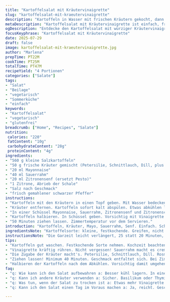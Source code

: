 ```yaml
---
title: "Kartoffelsalat mit Kräutervinaigrette"
slug: "kartoffelsalat-mit-kraeutervinaigrette"
description: "Kartoffeln in Wasser mit frischen Kräutern gekocht, dann halbiert. Eine cremige Vinaigrette aus Sauerrahm, Mayonnaise, Zitronensaft und Senf, die mit Rosmarin und Estragon verfeinert wird. Kartoffeln mit der Sauce vermengt. Geeignet für Vegetarier und glutenfrei. Garzeit etwas verlängert. Zutatenmengen teils reduziert. Pesto ersetzt durch Zitronensenf und frische Kräuter ergänzt durch Rosmarin und Estragon. Frischer Limettenzeste durch Zitronenzeste ersetzt. "
metaDescription: "Kartoffelsalat mit Kräutervinaigrette ist einfach, frisch und bietet einen anderen Geschmack. Perfekt für jeden Anlass."
ogDescription: "Entdecke den Kartoffelsalat mit würziger Kräutervinaigrette. Unkompliziert und frisch, ideal für dein nächstes Essen."
focusKeyphrase: "Kartoffelsalat mit Kräutervinaigrette"
date: 2025-07-29
draft: false
image: kartoffelsalat-mit-kraeutervinaigrette.jpg
author: "Marlena"
prepTime: PT22M
cookTime: PT25M
totalTime: PT47M
recipeYield: "4 Portionen"
categories: ["Salate"]
tags:
- "Salat"
- "Beilage"
- "vegetarisch"
- "Sommerküche"
- "einfach"
keywords:
- "Kartoffelsalat"
- "vegetarisch"
- "glutenfrei"
breadcrumb: ["Home", "Recipes", "Salate"]
nutrition: 
 calories: "220"
 fatContent: "10g"
 carbohydrateContent: "28g"
 proteinContent: "4g"
ingredients:
- "560 g kleine Salzkartoffeln"
- "50 g frische Kräuter gemischt (Petersilie, Schnittlauch, Dill, plus Rosmarin und Estragon)"
- "20 ml Mayonnaise"
- "40 ml Sauerrahm"
- "20 ml Zitronensenf (ersetzt Pesto)"
- "1 Zitrone, Abrieb der Schale"
- "Salz nach Geschmack"
- "frisch gemahlener schwarzer Pfeffer"
instructions:
- "Kartoffeln mit den Kräutern in einen Topf geben. Mit Wasser bedecken. Salzen. Zum Kochen bringen. 25 Minuten köcheln, schiebtweich sein. Dann Wasser abgießen."
- "Kräuter entfernen. Kartoffeln sofort kalt abspülen. Etwas abkühlen lassen."
- "In einer Schüssel Mayonnaise, Sauerrahm, Zitronensenf und Zitronenschale mit einem Schneebesen vermischen. Mit Salz und Pfeffer abschmecken."
- "Kartoffeln halbieren. In Schüssel geben. Vorsichtig mit Vinaigrette durchmischen. Alles gut vermengen, aber Kartoffeln nicht zerdrücken."
- "50 Minuten ziehen lassen. Zimmertemperatur vor dem Servieren."
introduction: "Kartoffeln, Kräuter, Mayo, Sauerrahm, Senf. Einfach. Schnell. Etwas anders. Nicht die klassische Variante. Limette weicht der Zitrone. Rosmarin und Estragon dabei, bringt Tiefe. Kartoffeln bei mittlerer Hitze gegart, zieht lang genug. Kräuter nicht ungenutzt, kochen mit. Dann raus. Kaltbrausen. Cremige Sauce. Scharf, frisch, zitronig. Vermengen. Ruhen lassen. Geschmack verbindet sich. Klar. Ohne Schnickschnack. Salat sollte atmen, nicht erfrieren. Bei Zimmertemperatur servieren. Bunter Teller, leicht, nicht zu schwer. Ein Snack, keine Hauptmahlzeit."
ingredientsNote: "Kartoffelsorte: kleine, festkochende. Greifen, nicht mehlig, hält Form. Kräuter sind das Herzstück; gewünscht frisch und frisch gemischt. Petersilie, Dill, Schnittlauch laut Original, ergänzt mit Rosmarin und Estragon für mehr Aroma. Mayonnaise mit Maximal 20 ml – soll nur binden, nicht dominieren. Sauerrahm sorgt für milde Säure und Cremigkeit. Pesto zu Senf ersetzt, weniger fett, aber würzig und zitronig. Zitrone ersetzt Limettenzeste – leichter Zugang, trägt Säure und Frische. Salz sparsam, sonst überdeckt. Schwarzer Pfeffer frisch gemahlen für Textur und Würze. Wasser zum Kochen gut gesalzen, Kartoffeln brauchen Geschmack von Beginn an."
instructionsNote: "Die Garzeit leicht verlängert, 25 statt 20 Minuten, um perfekte Konsistenz zu erreichen. Kräuter kommen mit ins Kochwasser, intensive Aromen geben, dann herausgenommen. Der schnelle Kaltbad-Spülung stoppt den Garprozess, verhindert überweichen. Vinaigrette mit Schneebesen gut vermischen, damit Säure, Fett und Kräuter sich verbinden. Kartoffeln halbieren erst nach Abkühlen, sonst zerreißt die Schale. Vorsichtig mischen, festhalten, kein Übermischen oder Pürieren. Ziehzeit wichtig, damit sich Geschmack entfaltet. 40 bis 50 Minuten reichen. Nicht zu kalt servieren, dann entfaltet sich Allein und Gemisch optimal. Die Kombination unterschiedlicher Kräuter macht den Unterschied, sorgt für komplexen, frischen Geschmack."
tips:
- "Kartoffeln gut waschen. Festkochende Sorte nehmen. Kochzeit beachten. Kochen mit Kräutern. Aroma wichtig! Danach abkühlen lassen. Dann weiter verarbeiten. Kalt abspülen hilft."
- "Vinaigrette kräftig rühren. Nicht vergessen! Sauerrahm macht es cremig. Zitronensenf bringt die Frische. Salz nach Geschmack. Pfeffer frisch mahlen für mehr Kick."
- "Die Zugabe der Kräuter macht's. Petersilie, Schnittlauch, Dill. Rosmarin und Estragon sind klasse! Frisch gehackt verwenden. Das hebt das Aroma an. Gut durchmischen."
- "Ziehen lassen! Minimum 40 Minuten. Geschmack entfaltet sich. Bei Zimmertemperatur am besten. Nicht zu kalt servieren. Dann kommt das Aroma richtig zur Geltung."
- "Halbieren der Kartoffeln nach dem Abkühlen. Vorsichtig damit umgehen. Nicht zerdrücken. Sanft umrühren, damit alles gut vermischt ist. Textur bleibt sonst erhalten."
faq:
- "q: Wie kann ich den Salat aufbewahren a: Besser kühl lagern. In einem Behälter. Gut verschlossen. Haltbarkeit etwa 2 bis 3 Tage. Farb- und Geschmack verlieren."
- "q: Kann ich andere Kräuter verwenden a: Sicher. Basilikum oder Thymian sind Optionen. Geschmack ändert sich. Leichter oder intensiver, dein Wunsch."
- "q: Was tun, wenn der Salat zu trocken ist a: Etwas mehr Vinaigrette hinzufügen. Oder etwas Wasser oder Bouillon. Gut vermengen, um alles zu verteilen."
- "q: Kann ich den Salat einen Tag im Voraus machen a: Ja, reicht. Geschmack verbessert sich oft. Aber nicht zu lange ziehen lassen. Frische zählt."

---
```


